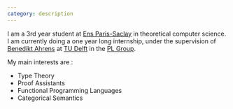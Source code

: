 ```yaml
---
category: description
---
```


I am a 3rd year student at [Ens Paris-Saclay](https://ens-paris-saclay.fr/en) in theoretical computer science.
I am currently doing a one year long internship, under the supervision of [Benedikt Ahrens](https://benediktahrens.gitlab.io/) at [TU Delft](https://www.tudelft.nl/en/) in the [PL Group](https://pl.ewi.tudelft.nl/).

My main interests are :
- Type Theory
- Proof Assistants
- Functional Programming Languages
- Categorical Semantics